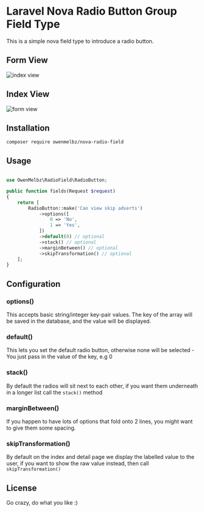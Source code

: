 # Laravel Nova Radio Button Group Field Type

This is a simple nova field type to introduce a radio button.

## Form View

![index view](https://i.imgur.com/GbErvLG.png)

## Index View

![form view](https://i.imgur.com/RKSc4xj.png)

## Installation

`composer require owenmelbz/nova-radio-field`

## Usage

```php

use OwenMelbz\RadioField\RadioButton;

public function fields(Request $request)
{
    return [
        RadioButton::make('Can view skip adverts')
            ->options([
                0 => 'No',
                1 => 'Yes',
            ])
            ->default(0) // optional
            ->stack() // optional
            ->marginBetween() // optional
            ->skipTransformation() // optional
    ];
}

```

## Configuration

### options()

This accepts basic string/integer key-pair values. The key of the array will be saved in the database, and the value will be displayed.

### default()

This lets you set the default radio button, otherwise none will be selected - You just pass in the value of the key, e.g 0

### stack()

By default the radios will sit next to each other, if you want them underneath in a longer list call the `stack()` method

### marginBetween()

If you happen to have lots of options that fold onto 2 lines, you might want to give them some spacing.

### skipTransformation()

By default on the index and detail page we display the labelled value to the user, if you want to show the raw value instead, then call `skipTransformation()`


## License

Go crazy, do what you like :)

